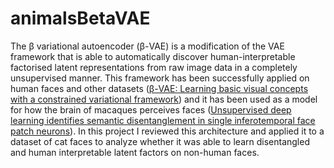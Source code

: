 # animalsBetaVAE

The β variational autoencoder (β-VAE) is a modification of the VAE framework that is able to automatically discover 
human-interpretable factorised latent representations from raw image data in a completely unsupervised manner.
This framework has been successfully applied on human faces and other datasets ([β-VAE: Learning basic visual concepts with a constrained variational framework](https://openreview.net/pdf?id=Sy2fzU9gl))
and it has been used as a model for how the brain of macaques perceives faces ([Unsupervised deep learning identifies semantic disentanglement in single inferotemporal face patch neurons](https://www.nature.com/articles/s41467-021-26751-5)).
In this project I reviewed this architecture and applied it to a dataset of cat faces to analyze whether it was able to learn disentangled and human interpretable latent factors on non-human faces.
